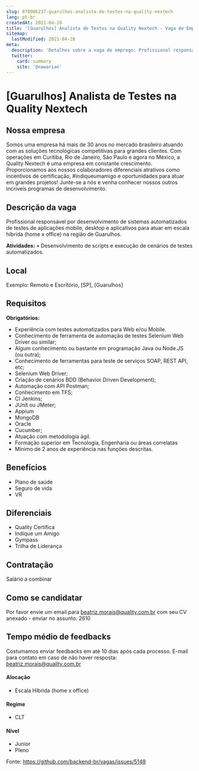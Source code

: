 ```yaml
---
slug: 870086237-guarulhos-analista-de-testes-na-quality-nextech
lang: pt-br
createdAt: 2021-04-28
title: '[Guarulhos] Analista de Testes na Quality Nextech - Vaga de Emprego'
sitemap:
  lastModified: 2021-04-28
meta:
  description: 'Detalhes sobre a vaga de emprego: Profissional responsável por desenvolvimento de sistemas automatizados de testes de aplicações mobile, desktop e aplicativos para atuar em escala híbrida (home x office) na região de Guarulhos. **Atividades:** • Desenvolvimento de scripts e execução de cenários de testes automatizados.'
  twitter:
    card: summary
    site: '@nawarian'
---
```


# [Guarulhos] Analista de Testes na Quality Nextech

<!-- 
==================================================
POR FAVOR, SÓ POSTE SE A VAGA FOR PARA FRONT-END!

Não faça distinção de gênero no título da vaga.

Use: "Front-End Developer" ao invés de 
"Desenvolvedor Front-End" \o/

Exemplo: `[São Paulo] Front-End Developer na NOME DA EMPRESA`
==================================================
-->

<!--
==================================================
Caso a vaga for remoto durante a pandemia deixar a linha abaixo
==================================================
-->
> 

## Nossa empresa

Somos uma empresa há mais de 30 anos no mercado brasileiro atuando com as soluções tecnológicas competitivas para grandes clientes.
Com operações em Curitiba, Rio de Janeiro, São Paulo e agora no México, a Quality Nextech é uma empresa em constante crescimento.
Proporcionamos aos nossos colaboradores diferenciais atrativos como incentivos de certificação, #indiqueumamigo e oportunidades para atuar em grandes projetos!
Junte-se a nós e venha conhecer nossos outros incríveis programas de desenvolvimento.


## Descrição da vaga

Profissional responsável por desenvolvimento de sistemas automatizados de testes de aplicações mobile, desktop e aplicativos para atuar em escala híbrida (home x office) na região de Guarulhos.

**Atividades:** 
• Desenvolvimento de scripts e execução de cenários de testes automatizados.

## Local

Exemplo: Remoto e Escritório, [SP], [Guarulhos]

## Requisitos

**Obrigatórios:** 
- Experiência com testes automatizados para Web e/ou Mobile.
- Conhecimento de ferramenta de automação de testes Selenium Web Driver ou similar;
- Algum conhecimento ou bastante em programação Java ou Node.JS (ou outra);
- Conhecimento de ferramentas para teste de serviços SOAP, REST API, etc;
- Selenium Web Driver;
- Criação de cenários BDD (Behavior Driven Development);
- Automação com API Postman;
- Conhecimento em TFS;
- CI Jenkins;
- JUnit ou JMeter;
- Appium
- MongoDB
- Oracle
- Cucumber;
- Atuação com metodologia ágil.
- Formação superior em Tecnologia, Engenharia ou áreas correlatas 
- Mínimo de 2 anos de experiência nas funções descritas.



## Benefícios

- Plano de saúde
- Seguro de vida
- VR 

## Diferenciais
- Quality Certifica
- Indique um Amigo
- Gympass
- Trilha de Liderança

## Contratação

Salário a combinar


## Como se candidatar

Por favor envie um email para beatriz.morais@quality.com.br com seu CV anexado - enviar no assunto: 2610

## Tempo médio de feedbacks

Costumamos enviar feedbacks em até 10 dias após cada processo.
E-mail para contato em caso de não haver resposta: beatriz.morais@quality.com.br


#### Alocação
- Escala Híbrida (home x office)


#### Regime
- CLT


#### Nível
- Junior
- Pleno



Fonte: https://github.com/backend-br/vagas/issues/5148